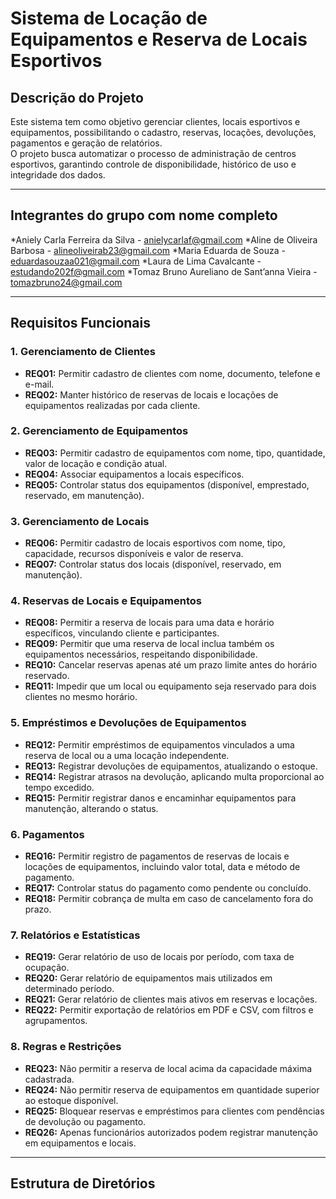 # Sistema de Locação de Equipamentos e Reserva de Locais Esportivos

## Descrição do Projeto
Este sistema tem como objetivo gerenciar clientes, locais esportivos e equipamentos, possibilitando o cadastro, reservas, locações, devoluções, pagamentos e geração de relatórios.  
O projeto busca automatizar o processo de administração de centros esportivos, garantindo controle de disponibilidade, histórico de uso e integridade dos dados.

---

## Integrantes do grupo com nome completo
*Aniely Carla Ferreira da Silva - anielycarlaf@gmail.com
*Aline de Oliveira Barbosa - alineoliveirab23@gmail.com
*Maria Eduarda de Souza - eduardasouzaa021@gmail.com
*Laura de Lima Cavalcante -
estudando202f@gmail.com 
*Tomaz Bruno Aureliano de Sant’anna Vieira - tomazbruno24@gmail.com 

---

## Requisitos Funcionais

### 1. Gerenciamento de Clientes
- **REQ01:** Permitir cadastro de clientes com nome, documento, telefone e e-mail.  
- **REQ02:** Manter histórico de reservas de locais e locações de equipamentos realizadas por cada cliente.

### 2. Gerenciamento de Equipamentos
- **REQ03:** Permitir cadastro de equipamentos com nome, tipo, quantidade, valor de locação e condição atual.  
- **REQ04:** Associar equipamentos a locais específicos.  
- **REQ05:** Controlar status dos equipamentos (disponível, emprestado, reservado, em manutenção).

### 3. Gerenciamento de Locais
- **REQ06:** Permitir cadastro de locais esportivos com nome, tipo, capacidade, recursos disponíveis e valor de reserva.  
- **REQ07:** Controlar status dos locais (disponível, reservado, em manutenção).

### 4. Reservas de Locais e Equipamentos
- **REQ08:** Permitir a reserva de locais para uma data e horário específicos, vinculando cliente e participantes.  
- **REQ09:** Permitir que uma reserva de local inclua também os equipamentos necessários, respeitando disponibilidade.  
- **REQ10:** Cancelar reservas apenas até um prazo limite antes do horário reservado.  
- **REQ11:** Impedir que um local ou equipamento seja reservado para dois clientes no mesmo horário.

### 5. Empréstimos e Devoluções de Equipamentos
- **REQ12:** Permitir empréstimos de equipamentos vinculados a uma reserva de local ou a uma locação independente.  
- **REQ13:** Registrar devoluções de equipamentos, atualizando o estoque.  
- **REQ14:** Registrar atrasos na devolução, aplicando multa proporcional ao tempo excedido.  
- **REQ15:** Permitir registrar danos e encaminhar equipamentos para manutenção, alterando o status.

### 6. Pagamentos
- **REQ16:** Permitir registro de pagamentos de reservas de locais e locações de equipamentos, incluindo valor total, data e método de pagamento.  
- **REQ17:** Controlar status do pagamento como pendente ou concluído.  
- **REQ18:** Permitir cobrança de multa em caso de cancelamento fora do prazo.

### 7. Relatórios e Estatísticas
- **REQ19:** Gerar relatório de uso de locais por período, com taxa de ocupação.  
- **REQ20:** Gerar relatório de equipamentos mais utilizados em determinado período.  
- **REQ21:** Gerar relatório de clientes mais ativos em reservas e locações.  
- **REQ22:** Permitir exportação de relatórios em PDF e CSV, com filtros e agrupamentos.

### 8. Regras e Restrições
- **REQ23:** Não permitir a reserva de local acima da capacidade máxima cadastrada.  
- **REQ24:** Não permitir reserva de equipamentos em quantidade superior ao estoque disponível.  
- **REQ25:** Bloquear reservas e empréstimos para clientes com pendências de devolução ou pagamento.  
- **REQ26:** Apenas funcionários autorizados podem registrar manutenção em equipamentos e locais.

---

## Estrutura de Diretórios

